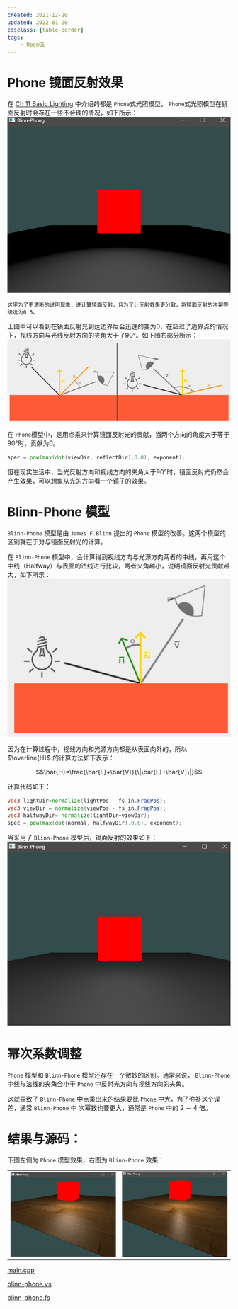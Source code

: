 ```yaml
---
created: 2021-12-20
updated: 2022-01-20
cssclass: [table-border]
tags:
    - OpenGL
---
```

# Phone 镜面反射效果

在  [Ch 11 Basic Lighting](Ch%2011%20Basic%20Lighting.md) 中介绍的都是 `Phone`式光照模型， `Phone`式光照模型在镜面反射时会存在一些不合理的情况，如下所示：
![|500](assets/Ch%2025%20Blinn-Phong/Untitled.png)

```ad-warning
这里为了更清晰的说明现象，进计算镜面反射，且为了让反射效果更分散，将镜面反射的次幂等级选为0.5。
```

上图中可以看到在镜面反射光到达边界后会迅速的变为0，在超过了边界点的情况下，视线方向与光线反射方向的夹角大于了90°。如下图右部分所示：
![|500](assets/Ch%2025%20Blinn-Phong/Untitled%201.png)

在 `Phone`模型中，是用点乘来计算镜面反射光的贡献，当两个方向的角度大于等于90°时，贡献为0。

```glsl
spec = pow(max(dot(viewDir, reflectDir),0.0), exponent);
```

但在现实生活中，当光反射方向和视线方向的夹角大于90°时，镜面反射光仍然会产生效果，可以想象从光的方向看一个镜子的效果。

# Blinn-Phone 模型

`Blinn-Phone` 模型是由 `James F.Blinn` 提出的 `Phone` 模型的改善。这两个模型的区别就在于对与镜面反射光的计算。

在 `Blinn-Phone` 模型中，会计算得到视线方向与光源方向两者的中线，再用这个中线（Halfway）与表面的法线进行比较，两者夹角越小，说明镜面反射光贡献越大，如下所示：
![|500](assets/Ch%2025%20Blinn-Phong/Untitled%202.png)

因为在计算过程中，视线方向和光源方向都是从表面向外的，所以 $\overline{H}$ 的计算方法如下表示：

$$\bar{H}=\frac{\bar{L}+\bar{V}}{\|\bar{L}+\bar{V}\|}$$

计算代码如下：

```glsl
vec3 lightDir=normalize(lightPos - fs_in.FragPos);
vec3 viewDir = normalize(viewPos - fs_in.FragPos);
vec3 halfwayDir= normalize(lightDir+viewDir);
spec = pow(max(dot(normal, halfwayDir),0.0), exponent);
```

当采用了 `Blinn-Phone` 模型后，镜面反射的效果如下：
![|500](assets/Ch%2025%20Blinn-Phong/Untitled%203.png)

# 幂次系数调整

`Phone` 模型和 `Blinn-Phone` 模型还存在一个微妙的区别。通常来说， `Blinn-Phone` 中线与法线的夹角会小于 `Phone` 中反射光方向与视线方向的夹角。

这就导致了 `Blinn-Phone` 中点乘出来的结果要比 `Phone` 中大，为了弥补这个误差，通常 `Blinn-Phone` 中 次幂数也要更大，通常是 `Phone` 中的 $2 \sim 4$ 倍。

# 结果与源码：

下图左侧为 `Phone` 模型效果，右图为 `Blinn-Phone` 效果：

|                                                                |                                                                |
| -------------------------------------------------------------- | -------------------------------------------------------------- |
| ![](assets/Ch%2025%20Blinn-Phong/Untitled%204.png) | ![](assets/Ch%2025%20Blinn-Phong/Untitled%205.png) |

[main.cpp](https://raw.githubusercontent.com/xuejiaW/Study-Notes/master/LearnOpenGL_VSCode/src/23.Blinn-Phong/main.cpp)

[blinn-phone.vs](https://raw.githubusercontent.com/xuejiaW/Study-Notes/master/LearnOpenGL_VSCode/src/23.Blinn-Phong/blinn-phone.vs)

[blinn-phone.fs](https://raw.githubusercontent.com/xuejiaW/Study-Notes/master/LearnOpenGL_VSCode/src/23.Blinn-Phong/blinn-phone.fs)